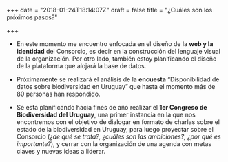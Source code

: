+++
date = "2018-01-24T18:14:07Z"
draft = false
title = "¿Cuáles son los próximos pasos?"

+++

+ En este momento me encuentro enfocada en el diseño de la **web y la identidad** del Consorcio, es decir en la construcción del lenguaje visual de la organización. Por otro lado, también estoy planificando el diseño de la plataforma que alojará la base de datos.

+ Próximamente se realizará el análisis de la **encuesta** “Disponibilidad de datos sobre biodiversidad en Uruguay” que hasta el momento más de 80 personas han respondido. 

+ Se esta planificando hacia fines de año realizar el **1er Congreso de Biodiversidad del Uruguay**, una primer instancia en la que nos encontremos con el objetivo de dialogar en formato de charlas sobre el estado de la biodiversidad en Uruguay, para luego proyectar sobre el Consorcio (*¿de qué se trata?, ¿cuáles son las ambiciones?, ¿por qué es importante?*), y cerrar con la organización de una agenda con metas claves y nuevas ideas a liderar.
